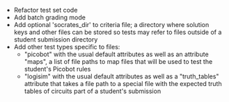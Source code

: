 * Refactor test set code
* Add batch grading mode
* Add optional 'socrates_dir' to criteria file; a directory where solution keys
  and other files can be stored so tests may refer to files outside of a
  student submission directory
* Add other test types specific to files:
    - "picobot" with the usual default attributes as well as an attribute
      "maps", a list of file paths to map files that will be used to test the
      student's Picobot rules
    - "logisim" with the usual default attributes as well as a "truth_tables"
      attribute that takes a file path to a special file with the expected
      truth tables of circuits part of a student's submission
